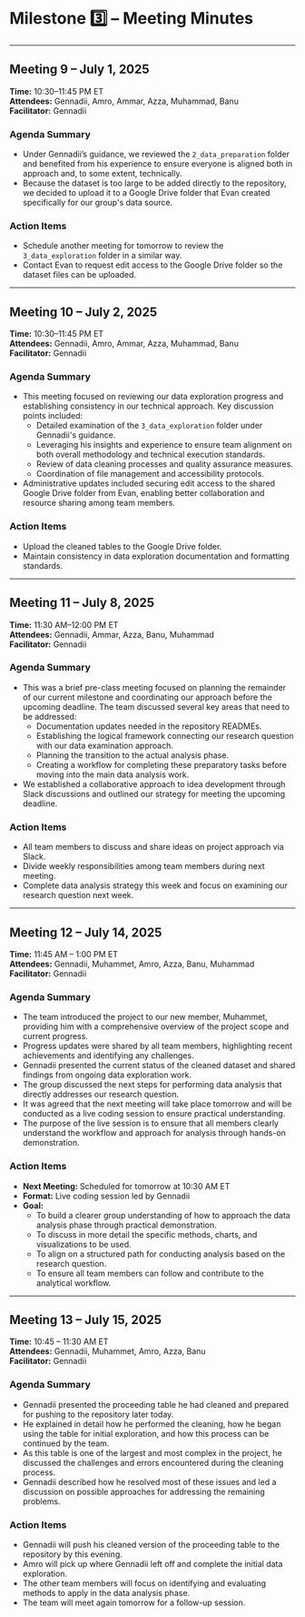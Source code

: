 <!-- markdownlint-disable MD024 -->
<!--
  MD024 is disabled here because we intentionally repeat headers like 
  "Agenda Summary" and "Action Items" in each meeting's notes to maintain 
  consistent structure and clarity. These duplicates are purposeful 
  and improve readability within separate meeting sections.
  Ignoring this rule prevents unnecessary lint warnings for valid cases.
-->

# Milestone 3️⃣ – Meeting Minutes

---

## Meeting 9 – July 1, 2025

**Time:** 10:30–11:45 PM ET  
**Attendees:** Gennadii, Amro, Ammar, Azza, Muhammad, Banu  
**Facilitator:** Gennadii

### Agenda Summary

- Under Gennadii’s guidance, we reviewed the `2_data_preparation` folder and
  benefited from his experience to ensure everyone is aligned both in approach
  and, to some extent, technically.
- Because the dataset is too large to be added directly to the repository,
  we decided to upload it to a Google Drive folder that Evan created specifically
  for our group's data source.

### Action Items

- Schedule another meeting for tomorrow to review the `3_data_exploration`
  folder in a similar way.
- Contact Evan to request edit access to the Google Drive folder so the dataset
  files can be uploaded.

---

## Meeting 10 – July 2, 2025

**Time:** 10:30–11:45 PM ET  
**Attendees:** Gennadii, Amro, Ammar, Azza, Muhammad, Banu  
**Facilitator:** Gennadii

### Agenda Summary

- This meeting focused on reviewing our data exploration progress and
  establishing consistency in our technical approach. Key discussion points
  included:
  - Detailed examination of the `3_data_exploration` folder under Gennadii's
    guidance.
  - Leveraging his insights and experience to ensure team alignment on both
    overall methodology and technical execution standards.
  - Review of data cleaning processes and quality assurance measures.
  - Coordination of file management and accessibility protocols.
- Administrative updates included securing edit access to the shared Google
  Drive folder from Evan, enabling better collaboration and resource sharing
  among team members.

### Action Items

- Upload the cleaned tables to the Google Drive folder.
- Maintain consistency in data exploration documentation and formatting
  standards.

---

## Meeting 11 – July 8, 2025

**Time:** 11:30 AM–12:00 PM ET  
**Attendees:** Gennadii, Ammar, Azza, Banu, Muhammad  
**Facilitator:** Gennadii

### Agenda Summary

- This was a brief pre-class meeting focused on planning the remainder of our
  current milestone and coordinating our approach before the upcoming deadline.
  The team discussed several key areas that need to be addressed:
  - Documentation updates needed in the repository READMEs.
  - Establishing the logical framework connecting our research question with our
    data examination approach.
  - Planning the transition to the actual analysis phase.
  - Creating a workflow for completing these preparatory tasks before moving
    into the main data analysis work.
- We established a collaborative approach to idea development through Slack
  discussions and outlined our strategy for meeting the upcoming deadline.

### Action Items

- All team members to discuss and share ideas on project approach via Slack.
- Divide weekly responsibilities among team members during next meeting.
- Complete data analysis strategy this week and focus on examining our research
  question next week.

---

## Meeting 12 – July 14, 2025

**Time:** 11:45 AM – 1:00 PM ET  
**Attendees:** Gennadii, Muhammet, Amro, Azza, Banu, Muhammad  
**Facilitator:** Gennadii

### Agenda Summary

- The team introduced the project to our new member, Muhammet, providing him
  with a comprehensive overview of the project scope and current progress.
- Progress updates were shared by all team members, highlighting recent
  achievements and identifying any challenges.
- Gennadii presented the current status of the cleaned dataset and shared
  findings from ongoing data exploration work.
- The group discussed the next steps for performing data analysis that directly
  addresses our research question.
- It was agreed that the next meeting will take place tomorrow and will be
  conducted as a live coding session to ensure practical understanding.
- The purpose of the live session is to ensure that all members clearly
  understand the workflow and approach for analysis through hands-on
  demonstration.

### Action Items

- **Next Meeting:** Scheduled for tomorrow at 10:30 AM ET  
- **Format:** Live coding session led by Gennadii  
- **Goal:**
  - To build a clearer group understanding of how to approach the data analysis
    phase through practical demonstration.
  - To discuss in more detail the specific methods, charts, and visualizations
    to be used.
  - To align on a structured path for conducting analysis based on the research
    question.
  - To ensure all team members can follow and contribute to the analytical
    workflow.

---

## Meeting 13 – July 15, 2025

**Time:** 10:45 – 11:30 AM ET  
**Attendees:** Gennadii, Muhammet, Amro, Azza, Banu  
**Facilitator:** Gennadii

### Agenda Summary

- Gennadii presented the proceeding table he had cleaned and prepared for
  pushing to the repository later today.
- He explained in detail how he performed the cleaning, how he began using the
  table for initial exploration, and how this process can be continued by the
  team.
- As this table is one of the largest and most complex in the project, he
  discussed the challenges and errors encountered during the cleaning process.
- Gennadii described how he resolved most of these issues and led a discussion
  on possible approaches for addressing the remaining problems.

### Action Items

- Gennadii will push his cleaned version of the proceeding table to the
  repository by this evening.
- Amro will pick up where Gennadii left off and complete the initial data
  exploration.
- The other team members will focus on identifying and evaluating methods to
  apply in the data analysis phase.
- The team will meet again tomorrow for a follow-up session.
